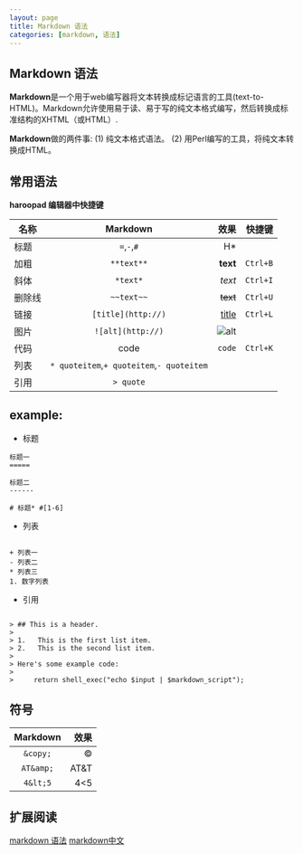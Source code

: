 ```yaml
---
layout: page
title: Markdown 语法
categories: [markdown, 语法]
---
```


## Markdown 语法 ##

**Markdown**是一个用于web编写器将文本转换成标记语言的工具(text-to-HTML)。Markdown允许使用易于读、易于写的纯文本格式编写，然后转换成标准结构的XHTML（或HTML）.

**Markdown**做的两件事:
(1) 纯文本格式语法。
(2) 用Perl编写的工具，将纯文本转换成HTML。



## 常用语法 ##

 __haroopad 编辑器中快捷键__ 

|名称        |Markdown        |    效果        | 快捷键  |
| ------------- |:-------------:| -----:| -----:|
|标题		| `=`,`-`,`#` | H* | |
|加粗		| `**text**`  | **text**      |   `Ctrl+B` |
|斜体		| `*text*`	 | *text*      |    `Ctrl+I` |
|删除线   | `~~text~~` | ~~text~~      |    `Ctrl+U` |
|链接| `[title](http://)` | [title](http://)     |    `Ctrl+L` |
|图片| `![alt](http://)` | ![alt](http://)     |   |
|代码| ` `code` ` |  `code`    | `Ctrl+K`  |
|列表| `* quoteitem`,`+ quoteitem`,`- quoteitem` |      |   |
|引用| ` > quote ` |      |   |


## example: ##

* 标题

```
标题一
=====

标题二
------

# 标题* #[1-6]

```

* 列表

```

+ 列表一
- 列表二
* 列表三
1. 数字列表

```

* 引用

```

> ## This is a header.
> 
> 1.   This is the first list item.
> 2.   This is the second list item.
> 
> Here's some example code:
> 
>     return shell_exec("echo $input | $markdown_script");
```

## 符号 ##

|Markdown        |    效果        |
|:-------------:| -----:|
| `&copy;`  | &copy;      |
|`AT&amp;`|AT&amp;T|
| `4&lt;5`|4&lt;5|

## 扩展阅读 ##
[markdown 语法](https://daringfireball.net/projects/markdown/syntax)
[markdown中文](http://wowubuntu.com/markdown/)



